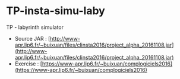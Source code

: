 # TP-insta-simu-laby
TP - labyrinth simulator

* Source JAR : [http://www-apr.lip6.fr/~buixuan/files/clinsta2016/project_alpha_20161108.jar](http://www-apr.lip6.fr/~buixuan/files/clinsta2016/project_alpha_20161108.jar)
* Exercise : [https://www-apr.lip6.fr/~buixuan/complogiciels2016](https://www-apr.lip6.fr/~buixuan/complogiciels2016)

